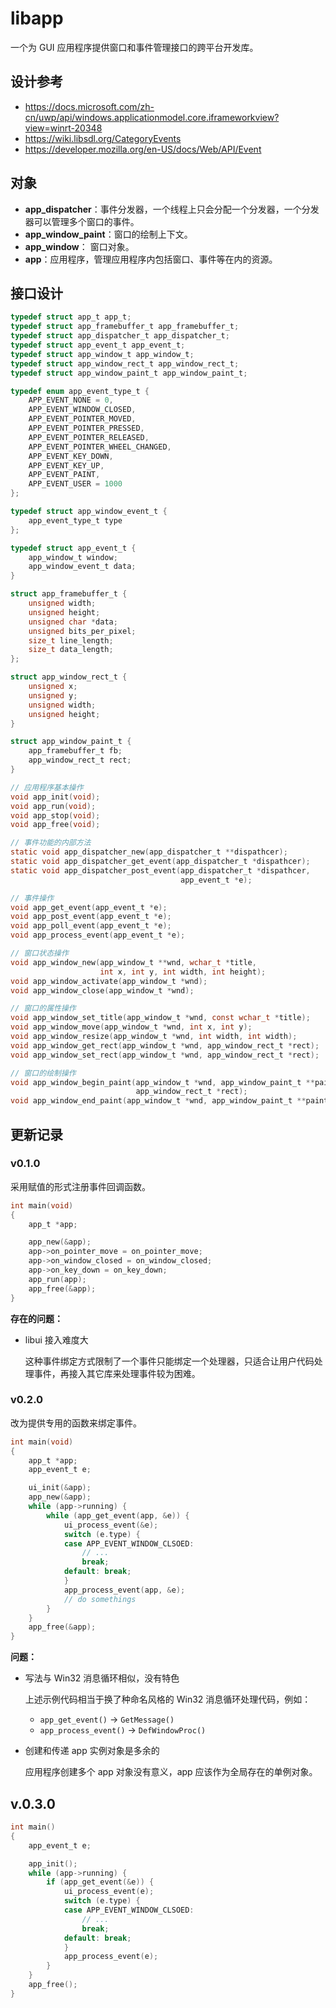 # libapp

一个为 GUI 应用程序提供窗口和事件管理接口的跨平台开发库。

## 设计参考

- https://docs.microsoft.com/zh-cn/uwp/api/windows.applicationmodel.core.iframeworkview?view=winrt-20348
- https://wiki.libsdl.org/CategoryEvents
- https://developer.mozilla.org/en-US/docs/Web/API/Event

## 对象

- **app_dispatcher**：事件分发器，一个线程上只会分配一个分发器，一个分发器可以管理多个窗口的事件。
- **app_window_paint**：窗口的绘制上下文。
- **app_window**： 窗口对象。
- **app**：应用程序，管理应用程序内包括窗口、事件等在内的资源。

## 接口设计

```c
typedef struct app_t app_t;
typedef struct app_framebuffer_t app_framebuffer_t;
typedef struct app_dispatcher_t app_dispatcher_t;
typedef struct app_event_t app_event_t;
typedef struct app_window_t app_window_t;
typedef struct app_window_rect_t app_window_rect_t;
typedef struct app_window_paint_t app_window_paint_t;

typedef enum app_event_type_t {
    APP_EVENT_NONE = 0,
    APP_EVENT_WINDOW_CLOSED,
    APP_EVENT_POINTER_MOVED,
    APP_EVENT_POINTER_PRESSED,
    APP_EVENT_POINTER_RELEASED,
    APP_EVENT_POINTER_WHEEL_CHANGED,
    APP_EVENT_KEY_DOWN,
    APP_EVENT_KEY_UP,
    APP_EVENT_PAINT,
    APP_EVENT_USER = 1000
};

typedef struct app_window_event_t {
    app_event_type_t type
};

typedef struct app_event_t {
    app_window_t window;
    app_window_event_t data;
}

struct app_framebuffer_t {
    unsigned width;
    unsigned height;
    unsigned char *data;
    unsigned bits_per_pixel;
    size_t line_length;
    size_t data_length;
};

struct app_window_rect_t {
    unsigned x;
    unsigned y;
    unsigned width;
    unsigned height;
}

struct app_window_paint_t {
    app_framebuffer_t fb;
    app_window_rect_t rect;
}

// 应用程序基本操作
void app_init(void);
void app_run(void);
void app_stop(void);
void app_free(void);

// 事件功能的内部方法
static void app_dispatcher_new(app_dispatcher_t **dispathcer);
static void app_dispatcher_get_event(app_dispatcher_t *dispathcer);
static void app_dispatcher_post_event(app_dispatcher_t *dispathcer,
                                      app_event_t *e);

// 事件操作
void app_get_event(app_event_t *e);
void app_post_event(app_event_t *e);
void app_poll_event(app_event_t *e);
void app_process_event(app_event_t *e);

// 窗口状态操作
void app_window_new(app_window_t **wnd, wchar_t *title,
                    int x, int y, int width, int height);
void app_window_activate(app_window_t *wnd);
void app_window_close(app_window_t *wnd);

// 窗口的属性操作
void app_window_set_title(app_window_t *wnd, const wchar_t *title);
void app_window_move(app_window_t *wnd, int x, int y);
void app_window_resize(app_window_t *wnd, int width, int width);
void app_window_get_rect(app_window_t *wnd, app_window_rect_t *rect);
void app_window_set_rect(app_window_t *wnd, app_window_rect_t *rect);

// 窗口的绘制操作
void app_window_begin_paint(app_window_t *wnd, app_window_paint_t **paint,
                            app_window_rect_t *rect);
void app_window_end_paint(app_window_t *wnd, app_window_paint_t **paint);
```

## 更新记录

### v0.1.0

采用赋值的形式注册事件回调函数。

```c
int main(void)
{
    app_t *app;

    app_new(&app);
    app->on_pointer_move = on_pointer_move;
    app->on_window_closed = on_window_closed;
    app->on_key_down = on_key_down;
    app_run(app);
    app_free(&app);
}
```

**存在的问题：**

- libui 接入难度大

    这种事件绑定方式限制了一个事件只能绑定一个处理器，只适合让用户代码处理事件，再接入其它库来处理事件较为困难。

### v0.2.0

改为提供专用的函数来绑定事件。

```c
int main(void)
{
    app_t *app;
    app_event_t e;

    ui_init(&app);
    app_new(&app);
    while (app->running) {
        while (app_get_event(app, &e)) {
            ui_process_event(&e);
            switch (e.type) {
            case APP_EVENT_WINDOW_CLSOED:
                // ...
                break;
            default: break;
            }
            app_process_event(app, &e);
            // do somethings
        }
    }
    app_free(&app);
}
```

**问题：**

- 写法与 Win32 消息循环相似，没有特色

  上述示例代码相当于换了种命名风格的 Win32 消息循环处理代码，例如：
  - `app_get_event()` -> `GetMessage()`
  - `app_process_event()` -> `DefWindowProc()`

- 创建和传递 app 实例对象是多余的

  应用程序创建多个 app 对象没有意义，app 应该作为全局存在的单例对象。

## v.0.3.0

```c
int main()
{
    app_event_t e;

    app_init();
    while (app->running) {
        if (app_get_event(&e)) {
            ui_process_event(e);
            switch (e.type) {
            case APP_EVENT_WINDOW_CLSOED:
                // ...
                break;
            default: break;
            }
            app_process_event(e);
        }
    }
    app_free();
}
```
